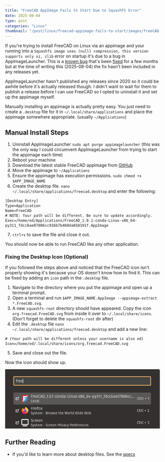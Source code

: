 ```yaml
---
title: "FreeCAD AppImage Fails to Start Due to SquashFS Error"
date: 2025-08-04
type: post
categories: "Linux"
thumbnail: "/post/linux/freecad-appimage-fails-to-start/images/freeCAD.svg"
---
```


If you're trying to install FreeCAD on Linux via an appimage and your running into a `Squashfs image uses (null) compression, this version supports only xz, zlib` error on startup it's due to a bug in AppImageLauncher. This is a [known bug](https://github.com/TheAssassin/AppImageLauncher/issues/585) that's been [fixed](https://github.com/TheAssassin/AppImageLauncher/pull/690) for a few months but at the time of writing this (2025-08-04) the fix hasn't been included in any releases yet.

AppImageLauncher hasn't published any releases since 2020 so it could be awhile before it's actually released though. I didn't want to wait for them to publish a release before I can use FreeCAD so I opted to uninstall it and set up the appimage myself.

Manually installing an appimage is actually pretty easy. You just need to create a `.desktop` file for it in `~/.local/share/applications` and place the appimage somewhere appropriate. (usually `~/Applications`)

## Manual Install Steps

1. Uninstall AppImageLauncher `sudo apt purge appimagelauncher` (this was the only way I could circumvent AppImageLauncher from trying to start the appimage each time)
2. Reboot your machine
3. Download the latest stable FreeCAD appimage from [GitHub](https://github.com/FreeCAD/FreeCAD/releases)
4. Move the appimage to `~/Applications`
5. Ensure the appimage has execution permissions. `sudo chmod +x $APP_IMAGE_NAME`
6. Create the desktop file. `nano ~/.local/share/applications/freecad.desktop` and enter the following:

```
[Desktop Entry]
Type=Application
Name=FreeCAD
# NOTE: Your path will be different. Be sure to update accordingly.
Exec=/home/ed/Applications/FreeCAD_1.0.1-conda-Linux-x86_64-py311_fdcc6ae07806cc916b7b460da658191f.AppImage
```

7. `ctrl+s` to save the file and close it out.

You should now be able to run FreeCAD like any other application.

### Fixing the Desktop Icon (Optional)

If you followed the steps above and noticed that the FreeCAD icon isn't properly showing it's because your OS doesn't know how to find it. This can be fixed by adding an `icon` path in the `.desktop` file.

1. Navigate to the directory where you put the appimage and open up a terminal prompt.
2. Open a terminal and run `$APP_IMAGE_NAME.AppImage --appimage-extract *.FreeCAD.svg`.
3. A new `squashfs-root` directory should have appeared. Copy the icon `org.freecad.FreeCAD.svg` from inside it over to `~/.local/share/icons`. (Don't forget to delete the `squashfs-root` dir after)
4. Edit the `.desktop` file `nano ~/.local/share/applications/freecad.desktop` and add a new line:

```
# (Your path will be different unless your username is also ed)
Icon=/home/ed/.local/share/icons/org.freecad.FreeCAD.svg
```

5. Save and close out the file.

Now the icon should show up.

![](./images/launcher.png)

## Further Reading

- If you'd like to learn more about desktop files. See the [specs](https://specifications.freedesktop.org/desktop-entry-spec/latest/)
